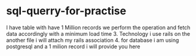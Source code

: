 # sql-querry-for-practise
I have table with have 1 Million records we perform the operation and fetch data accordingly  with a minimum load time
3. Technology i use rails on the another file i will attach my rails association 
4. for database i am using postgresql  and a 1 milion record i will provide you here 

